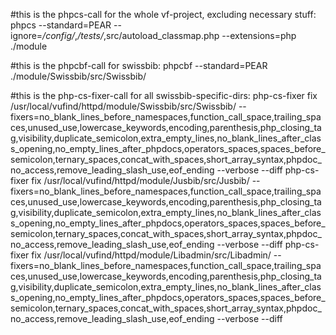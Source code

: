 #this is the phpcs-call for the whole vf-project, excluding necessary stuff:
phpcs --standard=PEAR --ignore=*/config/*,*/tests/*,src/autoload_classmap.php --extensions=php ./module

#this is the phpcbf-call for swissbib:
phpcbf --standard=PEAR ./module/Swissbib/src/Swissbib/

#this is the php-cs-fixer-call for all swissbib-specific-dirs:
php-cs-fixer fix /usr/local/vufind/httpd/module/Swissbib/src/Swissbib/ --fixers=no_blank_lines_before_namespaces,function_call_space,trailing_spaces,unused_use,lowercase_keywords,encoding,parenthesis,php_closing_tag,visibility,duplicate_semicolon,extra_empty_lines,no_blank_lines_after_class_opening,no_empty_lines_after_phpdocs,operators_spaces,spaces_before_semicolon,ternary_spaces,concat_with_spaces,short_array_syntax,phpdoc_no_access,remove_leading_slash_use,eof_ending --verbose --diff
php-cs-fixer fix /usr/local/vufind/httpd/module/Jusbib/src/Jusbib/ --fixers=no_blank_lines_before_namespaces,function_call_space,trailing_spaces,unused_use,lowercase_keywords,encoding,parenthesis,php_closing_tag,visibility,duplicate_semicolon,extra_empty_lines,no_blank_lines_after_class_opening,no_empty_lines_after_phpdocs,operators_spaces,spaces_before_semicolon,ternary_spaces,concat_with_spaces,short_array_syntax,phpdoc_no_access,remove_leading_slash_use,eof_ending --verbose --diff
php-cs-fixer fix /usr/local/vufind/httpd/module/Libadmin/src/Libadmin/ --fixers=no_blank_lines_before_namespaces,function_call_space,trailing_spaces,unused_use,lowercase_keywords,encoding,parenthesis,php_closing_tag,visibility,duplicate_semicolon,extra_empty_lines,no_blank_lines_after_class_opening,no_empty_lines_after_phpdocs,operators_spaces,spaces_before_semicolon,ternary_spaces,concat_with_spaces,short_array_syntax,phpdoc_no_access,remove_leading_slash_use,eof_ending --verbose --diff
